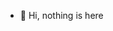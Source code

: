 - 👋 Hi, nothing is here 
<!---
Santosh23i/Santosh23i is a ✨ special ✨ repository because its `README.md` (this file) appears on your GitHub profile.
You can click the Preview link to take a look at your changes.
--->
